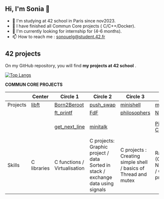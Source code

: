 ## Hi, I'm Sonia 👋

- 🏩 I'm studying at 42 school in Paris since nov2023.
- 🌱 I have finished all Commun Core projects ( C/C++/Docker).
- 👯 I'm currently looking for internship for (4-6 months).
- 📫 How to reach me : sonouelg@student.42.fr


## 42 projects

On my GitHub repository, you will find **my projects at 42 school** .  

[![Top Langs](https://github-readme-stats.vercel.app/api/top-langs/?username=souelgha&layout=compact)](https://github.com/anuraghazra/github-readme-stats)

**COMMUN CORE PROJECTS**

|           | Center | Circle 1 | Circle 2  | Circle 3 | Circle 4 | Circle 5 | Circle 6 |
| --------- | -------- | -------- | --------- | -------- | -------- | -------- | -------- |
|  Projects |  [libft](https://github.com/souelgha/42_libft) | [Born2Beroot](https://github.com/souelgha/42_BornToBeRoot)    | [push_swap](https://github.com/souelgha/42_push_swap) | [minishell](https://github.com/souelgha/42_minishell)   | [miniRT](https://github.com/souelgha/42_MiniRT)     | [ft_IRC](https://github.com/souelgha/42_ft_IRC)      | [ft_transcendence](https://github.com/souelgha/42_ft_transcendance) |
|           |                                             | [ft_printf](https://github.com/souelgha/42_ft_printf/)      | [FdF](https://github.com/souelgha/42_fdf)       | [philosophers](https://github.com/souelgha/42_Philosophers) |[NetPractice](https://github.com/souelgha/42_Netpractice)  | [inception](https://github.com/souelgha/42_Inception)   |                    |
|           |                                             | [get_next_line](https://github.com/souelgha/42_get_next_line)  |  [minitalk](https://github.com/souelgha/42_minitalk) |               | [Piscine C++_Part-I](https://github.com/souelgha/CPP00_CPP04) | [Piscine C++_Part-II](https://github.com/souelgha/CPP05_CPP09) |                    |
| Skills    | C libraries | C functions / Virtualisation | C projects: Graphic project / data Sorted in stack / exchange data using signals | C projects : Creating simple shell / basics of Thread and mutex  |  Raytracing (C) / Networking / C++ projects | IRC Chat (C) / Docker / C++ projects  | create a pong site (Django, JS) |
<!--
**souelgha/souelgha** is a ✨ _special_ ✨ repository because its `README.md` (this file) appears on your GitHub profile.

Here are some ideas to get you started:

- 🔭 I’m currently working on ...
- 🌱 I’m currently learning ...
- 👯 I’m looking to collaborate on ...
- 🤔 I’m looking for help with ...
- 💬 Ask me about ...
- 📫 How to reach me: ...
- 😄 Pronouns: ...
- ⚡ Fun fact: ...
-->
